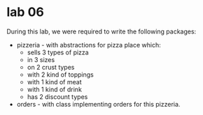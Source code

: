 # lab 06

During this lab, we were required to write the following packages:
* pizzeria - with abstractions for pizza place which:
    * sells 3 types of pizza
    * in 3 sizes
    * on 2 crust types
    * with 2 kind of toppings
    * with 1 kind of meat
    * with 1 kind of drink
    * has 2 discount types
* orders - with class implementing orders for this pizzeria.
